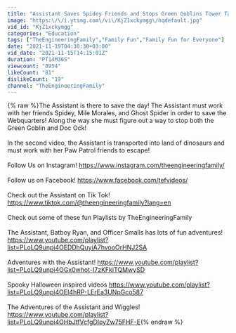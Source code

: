 ```yaml
---
title: "Assistant Saves Spidey Friends and Stops Green Goblins Tower Takeover"
image: "https:\/\/i.ytimg.com\/vi\/KjZ1xckymgg\/hqdefault.jpg"
vid_id: "KjZ1xckymgg"
categories: "Education"
tags: ["TheEngineeringFamily","Family Fun","Family Fun for Everyone"]
date: "2021-11-19T04:30:30+03:00"
vid_date: "2021-11-15T14:15:01Z"
duration: "PT14M36S"
viewcount: "8954"
likeCount: "81"
dislikeCount: "19"
channel: "TheEngineeringFamily"
---
```

{% raw %}The Assistant is there to save the day! The Assistant must work with her friends Spidey, Mile Morales, and Ghost Spider in order to save the Webquarters! Along the way she must figure out a way to stop both the Green Goblin and Doc Ock!<br /><br />In the second video, the Assistant is transported into land of dinosaurs and must work with her Paw Patrol friends to escape!<br /><br />Follow Us on Instagram!  <a rel="nofollow" target="blank" href="https://www.instagram.com/theengineeringfamily/">https://www.instagram.com/theengineeringfamily/</a><br /><br />Follow us on Facebook!  <a rel="nofollow" target="blank" href="https://www.facebook.com/tefvideos/">https://www.facebook.com/tefvideos/</a><br /><br />Check out the Assistant on Tik Tok!  <a rel="nofollow" target="blank" href="https://www.tiktok.com/@theengineeringfamily?lang=en">https://www.tiktok.com/@theengineeringfamily?lang=en</a><br /><br />Check out some of these fun Playlists by TheEngineeringFamily<br /><br />The Assistant, Batboy Ryan, and Officer Smalls has lots of fun adventures!  <a rel="nofollow" target="blank" href="https://www.youtube.com/playlist?list=PLoLQ9unpi4OEDDhQuyiA7hvooOrHNJ2SA">https://www.youtube.com/playlist?list=PLoLQ9unpi4OEDDhQuyiA7hvooOrHNJ2SA</a><br /><br />Adventures with the Assistant!  <a rel="nofollow" target="blank" href="https://www.youtube.com/playlist?list=PLoLQ9unpi4OGx0whot-I7zKFkiTQMwySD">https://www.youtube.com/playlist?list=PLoLQ9unpi4OGx0whot-I7zKFkiTQMwySD</a><br /><br />Spooky Halloween inspired videos <a rel="nofollow" target="blank" href="https://www.youtube.com/playlist?list=PLoLQ9unpi4OEI4hRP-LErEa3UNpGco587">https://www.youtube.com/playlist?list=PLoLQ9unpi4OEI4hRP-LErEa3UNpGco587</a><br /><br />The Adventures of the Assistant and Wiggles!  <a rel="nofollow" target="blank" href="https://www.youtube.com/playlist?list=PLoLQ9unpi4OHbJtfVcfgDIoyZw75FHF-E">https://www.youtube.com/playlist?list=PLoLQ9unpi4OHbJtfVcfgDIoyZw75FHF-E</a>{% endraw %}
